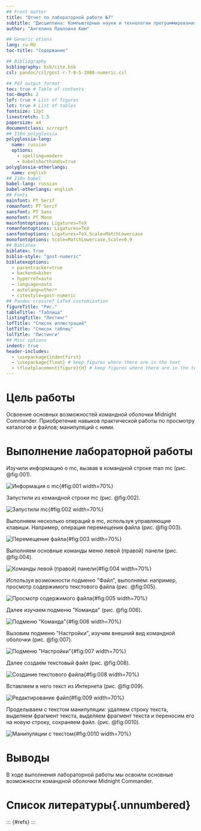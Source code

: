 ```yaml
---
## Front matter
title: "Отчет по лабораторной работе №7"
subtitle: "Дисциплина: Компьютерные науки и технологии программирования"
author: "Ангелина Павловна Ким"

## Generic otions
lang: ru-RU
toc-title: "Содержание"

## Bibliography
bibliography: bib/cite.bib
csl: pandoc/csl/gost-r-7-0-5-2008-numeric.csl

## Pdf output format
toc: true # Table of contents
toc-depth: 2
lof: true # List of figures
lot: true # List of tables
fontsize: 12pt
linestretch: 1.5
papersize: a4
documentclass: scrreprt
## I18n polyglossia
polyglossia-lang:
  name: russian
  options:
	- spelling=modern
	- babelshorthands=true
polyglossia-otherlangs:
  name: english
## I18n babel
babel-lang: russian
babel-otherlangs: english
## Fonts
mainfont: PT Serif
romanfont: PT Serif
sansfont: PT Sans
monofont: PT Mono
mainfontoptions: Ligatures=TeX
romanfontoptions: Ligatures=TeX
sansfontoptions: Ligatures=TeX,Scale=MatchLowercase
monofontoptions: Scale=MatchLowercase,Scale=0.9
## Biblatex
biblatex: true
biblio-style: "gost-numeric"
biblatexoptions:
  - parentracker=true
  - backend=biber
  - hyperref=auto
  - language=auto
  - autolang=other*
  - citestyle=gost-numeric
## Pandoc-crossref LaTeX customization
figureTitle: "Рис."
tableTitle: "Таблица"
listingTitle: "Листинг"
lofTitle: "Список иллюстраций"
lotTitle: "Список таблиц"
lolTitle: "Листинги"
## Misc options
indent: true
header-includes:
  - \usepackage{indentfirst}
  - \usepackage{float} # keep figures where there are in the text
  - \floatplacement{figure}{H} # keep figures where there are in the text
---
```


# Цель работы

Освоение основных возможностей командной оболочки Midnight Commander. Приобретение навыков практической работы по просмотру каталогов и файлов; манипуляций с ними.


# Выполнение лабораторной работы

Изучили информацию о mc, вызвав в командной строке man mc (рис. @fig:001).

![Информация о mc](image/1.jpg){#fig:001 width=70%}

Запустили из командной строки mc (рис. @fig:002).

![Запустили mc](image/2.jpg){#fig:002 width=70%}

Выполняем несколько операций в mc, используя управляющие клавиши. Например, операция перемещения файла (рис. @fig:003).

![Перемещение файла](image/3.jpg){#fig:003 width=70%}

Выполняем основные команды меню левой (правой) панели (рис. @fig:004).

![Команды левой (правой) панели](image/4.jpg){#fig:004 width=70%}

Используя возможности подменю "Файл", выполняем: например, просмотр содержимого текстового файла (рис. @fig:005).

![Просмотр содержимого файла](image/5.jpg){#fig:005 width=70%}

Далее изучаем подменю "Команда" (рис. @fig:006).

![Подменю "Команда"](image/6.jpg){#fig:006 width=70%}

Вызовим подменю "Настройки", изучим внешний вид командной оболочки (рис. @fig:007).

![Подменю "Настройки"](image/7.jpg){#fig:007 width=70%}

Далее создаем текстовый файл (рис. @fig:008).

![Создание текстового файла](image/8.jpg){#fig:008 width=70%}

Вставляем в него текст из Интернета (рис. @fig:009).

![Редактирование файл](image/9.jpg){#fig:009 width=70%}

Проделываем с текстом манипуляции: удаляем строку текста, выделяем фрагмент текста, выделяем фрагмент текста и переносим его на новую строку, сохраняем файл. (рис. @fig:0010).

![Манипуляции с текстом](image/10.jpg){#fig:0010 width=70%}



# Выводы

В ходе выполнения лабораторной работы мы освоили основные возможности командной оболочки Midnight Commander.

# Список литературы{.unnumbered}

::: {#refs}
:::
